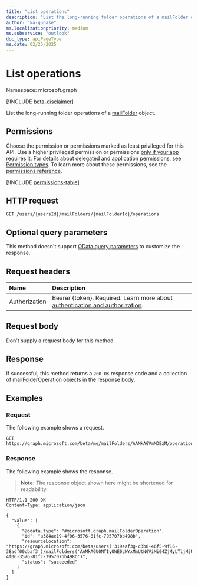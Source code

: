 ```yaml
---
title: "List operations"
description: "List the long-running folder operations of a mailFolder object."
author: "ka-gunase"
ms.localizationpriority: medium
ms.subservice: "outlook"
doc_type: apiPageType
ms.date: 02/25/2025
---
```


# List operations

Namespace: microsoft.graph

[!INCLUDE [beta-disclaimer](../../includes/beta-disclaimer.md)]

List the long-running folder operations of a [mailFolder](../resources/mailfolder.md) object.

## Permissions

Choose the permission or permissions marked as least privileged for this API. Use a higher privileged permission or permissions [only if your app requires it](/graph/permissions-overview#best-practices-for-using-microsoft-graph-permissions). For details about delegated and application permissions, see [Permission types](/graph/permissions-overview#permission-types). To learn more about these permissions, see the [permissions reference](/graph/permissions-reference).

<!-- {
  "blockType": "permissions",
  "name": "mailfolder-list-operations-permissions"
}
-->
[!INCLUDE [permissions-table](../includes/permissions/mailfolder-list-operations-permissions.md)]

## HTTP request

<!-- {
  "blockType": "ignored"
}
-->
``` http
GET /users/{usersId}/mailFolders/{mailFolderId}/operations
```

## Optional query parameters

This method doesn't support [OData query parameters](/graph/query-parameters) to customize the response.

## Request headers

|Name|Description|
|:---|:---|
|Authorization|Bearer {token}. Required. Learn more about [authentication and authorization](/graph/auth/auth-concepts).|

## Request body

Don't supply a request body for this method.

## Response

If successful, this method returns a `200 OK` response code and a collection of [mailFolderOperation](../resources/mailfolderoperation.md) objects in the response body.

## Examples

### Request

The following example shows a request.
<!-- {
  "blockType": "request",
  "name": "list_mailfolderoperation",
  "sampleKeys": ["AAMkAGVmMDEzM"]
}
-->
``` http
GET https://graph.microsoft.com/beta/me/mailFolders/AAMkAGVmMDEzM/operations
```

### Response

The following example shows the response.
>**Note:** The response object shown here might be shortened for readability.
<!-- {
  "blockType": "response",
  "truncated": true,
  "@odata.type": "microsoft.graph.mailFolderOperation"
}
-->
``` http
HTTP/1.1 200 OK
Content-Type: application/json

{
  "value": [
    {
      "@odata.type": "#microsoft.graph.mailFolderOperation",
      "id": "a384ae19-4f06-3576-81fc-795707bb498b",
      "resourceLocation": "https://graph.microsoft.com/beta/users('319eaf3g-c3b8-46f5-9f16-38adf00cbaf3')/mailFolders('AAMkAGU0NTIyOWE0LWYxMmUtNGViMi04ZjMyLTljMjUwYWM3NDI3YQAuAAAAAAA25z0YzVCgR6uHvkjbRp9VAQAretDva7GxQ4Hap0R24JZlAAAAAAEMAAA=')/operations('a384ae19-4f06-3576-81fc-795707bb498b')",
      "status": "succeeded"
    }
  ]
}
```

